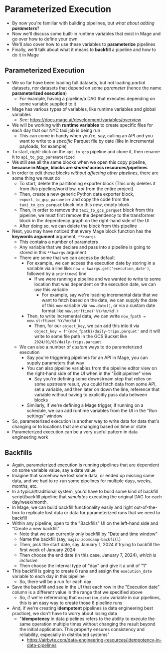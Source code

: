 # Parameterized Execution
- By now you're familiar with building pipelines, but *what about adding **parameters***? 
- Now we'll discuss some built-in runtime variables that exist in Mage and go over how to define your own
- We'll also cover how to use these variables to **parameterize** pipelines
- Finally, we'll talk about what it means to **backfill** a pipeline and how to do it in Mage

## Parameterized Execution
- We so far have been loading full datasets, but not loading *partial* datasets, nor datasets that depend on some *parameter* (hence the name **parameterized execution**)
    - For example, having a pipeline/a DAG that executes depending on some variable supplied to it
- Mage has various types of variables, like runtime variables and global variables
    - See: https://docs.mage.ai/development/variables/overview
- We will be working with **runtime variables** to create specific files for each day that our NYC taxi job is being run
    - This can come in handy when you're, say, calling an API and you want to write to a *specific* Parquet file by date (like in incremental payloads, for example)
- To start, right-click on the `api_to_gcp` pipeline and clone it, then rename it to `api_to_gcp_paramaterized`
- We still see all the same blocks when we open this copy pipeline, **because in Mage, blocks are *shared* across resources/pipelines**
- In order to edit these blocks *without affecting other pipelines*, there are some thing we must do
    - To start, delete the partitioning exporter block (This only deletes it from *this* pipeline/workflow, *not* from the entire project)
    - Then, create a new generic Python data exporter block, `export_to_gcp_parameter` and copy the code from the `taxi_to_gcs_parquet` block into this *new*, empty block
    - Then, in order to remove the `taxi_to_gcs_parquet` block from this pipeline, we must first remove the dependency to the transformer block in the dependency graph on the right-hand side of the UI
    - After doing so, we can delete the block from this pipeline
- Next, you may have noticed that every Mage block function has the **keywords argument** argument, `**kwargs`
    - This contains a number of parameters
    - Any variable that we declare and pass into a pipeline is going to stored in this `**kwargs` argument
    - There are some that we can access by default
        - For example, we can access the execution date by storing in a variable via a line like: `now = kwargs.get('execution_date')`, followed by a `print(now)` line
            - If we were running a pipeline and we wanted to write to some location that was dependent on the execution date, we can use this variable
                - For example, say we're loading incremental data that we want to fetch based on the date, we can supply the date of this `now` variable via `now.date()`, or via a custom date format like `now.strftime('%Y/%m/%d')`
        - Then, to write incremental data, we can write `now_fpath = now.strftime('%Y/%m/%d')`
            - Then, for our `object_key`, we can add this into it via `object_key = f'{now_fpath}/daily-trips.parquet'` and it will write to some file path in the GCS Bucket like `2024/01/03/daily-trips.parquet`
    - We can also a number of *custom* ways to do parameterized execution
        - Say you're triggering pipelines for an API in Mage, you can supply parameters that way
        - You can also pipeline variables from the pipeline editor view on the right-hand side of the UI when in the "Edit pipeline" view
            - Say you're defining some downstream step that relies on some upstream result, you could fetch data from some API, set a variable, and then later on down the line, reference that variable without having to explicitly pass data between blocks
        - Similarly, if we're defining a Mage trigger, if running on a schedule, we can add runtime variables from the UI in the "Run settings" window
- So, parameterized execution is another way to write data for data that's changing or to locations that are changing based on time or state
- Parameterized execution can be a very useful pattern in data engineering work

## Backfills
- Again, parameterized execution is running pipelines that are dependent on some variable value, say a date value
- Imagine that somehow we lost some data, or ended up missing some data, and we had to re-run some pipelines for multiple days, weeks, months, etc.
- In a typical/traditional system, you'd have to build some kind of backfill script/backfill pipeline that *simulates* executing the original DAG for each day/week/month.
- In Mage, we can build backfill functionality easily and right out-of-the-box to replicate lost data or data for parameterized runs that we need to backfill
- Within any pipeline, open to the "Backfills" UI on the left-hand side and "Create a new backfill"
    - Note that we can currently only backfill by "Date and time window"
    - Name the backfill (say, `magic-zoomcamp-backfill`)
    - Then, pick the start date, say January 1, 2024 if trying to backfill the first week of January 2024
    - Then choose the end date (in this case, January 7, 2024), *which is inclusive*
    - Then choose the interval type of "day" and give it a unit of "1"
- This backfill is going to create 8 runs and assign the `execution_date` variable to each day in this pipeline
    - So, there will be a run for each day
- Save the backfill and see in the UI that each row in the "Execution date" column is a different value in the range that we specified above   
    - So, if we're referencing that `execution_date` variable in our pipelines, this is an easy way to create those 8 pipeline runs
- And, if we're creating **idempotent** pipelines (a data engineering best practice), we don't have to worry about losing data
    - "**Idempotency** in data pipelines refers to the ability to execute the same operation multiple times without changing the result beyond the initial application. This property ensures consistency and reliability, especially in distributed systems"
        - https://airbyte.com/data-engineering-resources/idempotency-in-data-pipelines
